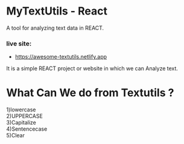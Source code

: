 # MyTextUtils - React
A tool for analyzing text data in REACT.

### live site:
- https://awesome-textutils.netlify.app

It is a simple REACT project or website in which we can Analyze text.

<h1>What Can We do from Textutils ?</h1>
1)lowercase<br>
2)UPPERCASE<br>
3)Capitalize<br>
4)Sentencecase<br>
5)Clear
